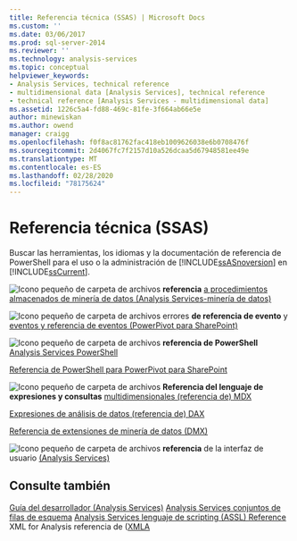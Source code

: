 ```yaml
---
title: Referencia técnica (SSAS) | Microsoft Docs
ms.custom: ''
ms.date: 03/06/2017
ms.prod: sql-server-2014
ms.reviewer: ''
ms.technology: analysis-services
ms.topic: conceptual
helpviewer_keywords:
- Analysis Services, technical reference
- multidimensional data [Analysis Services], technical reference
- technical reference [Analysis Services - multidimensional data]
ms.assetid: 1226c5a4-fd88-469c-81fe-3f664ab66e5e
author: minewiskan
ms.author: owend
manager: craigg
ms.openlocfilehash: f0f8ac81762fac418eb1009626038e6b0708476f
ms.sourcegitcommit: 2d4067fc7f2157d10a526dcaa5d67948581ee49e
ms.translationtype: MT
ms.contentlocale: es-ES
ms.lasthandoff: 02/28/2020
ms.locfileid: "78175624"
---
```

# <a name="technical-reference-ssas"></a>Referencia técnica (SSAS)
  Buscar las herramientas, los idiomas y la documentación de referencia de PowerShell para el uso o la administración de [!INCLUDE[ssASnoversion](../../includes/ssasnoversion-md.md)] en [!INCLUDE[ssCurrent](../../includes/sscurrent-md.md)].

 ![Icono pequeño de carpeta de archivos](../../integration-services/media/filefolder-small.gif "Icono pequeño de carpeta de archivos") **referencia** [a procedimientos almacenados de minería de datos &#40;Analysis Services-minería de datos&#41;](/sql/analysis-services/data-mining/data-mining-stored-procedures-analysis-services-data-mining)

 ![Icono pequeño de carpeta de archivos](../../integration-services/media/filefolder-small.gif "Icono pequeño de carpeta de archivos") errores **de referencia de evento** y [eventos y referencia de eventos &#40;PowerPivot para SharePoint&#41;](../power-pivot-sharepoint/errors-and-events-reference-power-pivot-for-sharepoint.md)

 ![Icono pequeño de carpeta de archivos](../../integration-services/media/filefolder-small.gif "Icono pequeño de carpeta de archivos") **referencia de PowerShell** [Analysis Services PowerShell](../analysis-services-powershell.md)

 [Referencia de PowerShell para PowerPivot para SharePoint](/sql/analysis-services/powershell/powershell-reference-for-power-pivot-for-sharepoint)

 ![Icono pequeño de carpeta de archivos](../../integration-services/media/filefolder-small.gif "Icono pequeño de carpeta de archivos") **Referencia del lenguaje de expresiones y consultas** [multidimensionales &#40;referencia de&#41; MDX](/sql/mdx/multidimensional-expressions-mdx-reference)

 [Expresiones de análisis de datos &#40;referencia de&#41; DAX](/dax/data-analysis-expressions-dax-reference)

 [Referencia de extensiones de minería de datos &#40;DMX&#41;](/sql/dmx/data-mining-extensions-dmx-reference)

 ![Icono pequeño de carpeta de archivos](../../integration-services/media/filefolder-small.gif "Icono pequeño de carpeta de archivos") **referencia** de la interfaz de usuario [&#40;Analysis Services&#41;](../user-interface-reference-analysis-services.md)

## <a name="see-also"></a>Consulte también
 [Guía del desarrollador &#40;Analysis Services&#41;](../analysis-services-developer-documentation.md) [Analysis Services conjuntos de filas de esquema](https://docs.microsoft.com/bi-reference/schema-rowsets/analysis-services-schema-rowsets) [Analysis Services lenguaje de scripting &#40;ASSL&#41; Reference](https://docs.microsoft.com/bi-reference/assl/analysis-services-scripting-language-assl-for-xmla) XML for Analysis referencia de &#40;[XMLA](https://docs.microsoft.com/bi-reference/xmla/xml-for-analysis-xmla-reference)


